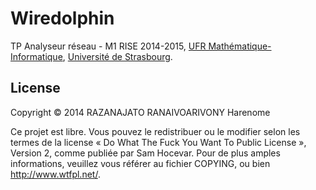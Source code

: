 Wiredolphin
===========

TP Analyseur réseau - M1 RISE 2014-2015, [UFR Mathématique-Informatique][], [Université de Strasbourg][].

License
-------
Copyright © 2014 RAZANAJATO RANAIVOARIVONY Harenome

Ce projet est libre. Vous pouvez le redistribuer ou le modifier selon les termes
de la license « Do What The Fuck You Want To Public License », Version 2, comme
publiée par Sam Hocevar. Pour de plus amples informations, veuillez vous référer
au fichier COPYING, ou bien http://www.wtfpl.net/.

[Université de Strasbourg]: https://www.unistra.fr
[UFR Mathématique-Informatique]: https://mathinfo.unistra.fr/

